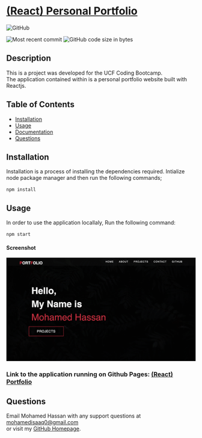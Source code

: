 # [(React) Personal Portfolio](https://github.com/fondofhats/react-portfolio)

![GitHub](https://img.shields.io/github/license/fondofhats/react-portfolio?style=plastic)

![Most recent commit](https://img.shields.io/github/last-commit/fondofhats/react-portfolio)
![GitHub code size in bytes](https://img.shields.io/github/languages/code-size/fondofhats/react-portfolio)

## Description

This is a project was developed for the UCF Coding Bootcamp.  
 The application contained within is a personal portfolio website built with Reactjs.

## Table of Contents

- [Installation](##Installation)
- [Usage](##Usage)
- [Documentation](##Documentation)
- [Questions](##Questions)

## Installation

Installation is a process of installing the dependencies required.
Intialize node package manager and then run the following commands;

```script
npm install
```

## Usage

In order to use the application locallaly, Run the following command:

```script
npm start
```

#### Screenshot

![Screenshot of the Application](./screenshot.png "Screenshot of the Application")

### Link to the application running on Github Pages: [(React) Portfolio](https://mohamedisaaq0.github.io/react-portfolio)

## Questions

Email Mohamed Hassan with any support questions at [mohamedisaaq0@gmail.com](mailto:mohamedisaaq0@gmail.com)\
or visit my [GitHub Homepage](https://github.com/mohamedisaaq0).
